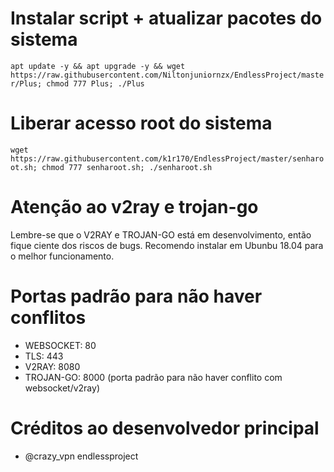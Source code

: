 # Instalar script + atualizar pacotes do sistema

`apt update -y && apt upgrade -y && wget https://raw.githubusercontent.com/Niltonjuniornzx/EndlessProject/master/Plus; chmod 777 Plus; ./Plus`


# Liberar acesso root do sistema

`wget https://raw.githubusercontent.com/k1r170/EndlessProject/master/senharoot.sh; chmod 777 senharoot.sh; ./senharoot.sh`

# Atenção ao v2ray e trojan-go

Lembre-se que o V2RAY e TROJAN-GO está em desenvolvimento, então fique ciente dos riscos de bugs. Recomendo instalar em Ubunbu 18.04 para o melhor funcionamento.

# Portas padrão para não haver conflitos
- WEBSOCKET: 80
- TLS: 443
- V2RAY: 8080
- TROJAN-GO: 8000 (porta padrão para não haver conflito com websocket/v2ray)

# Créditos ao desenvolvedor principal
- @crazy_vpn endlessproject

